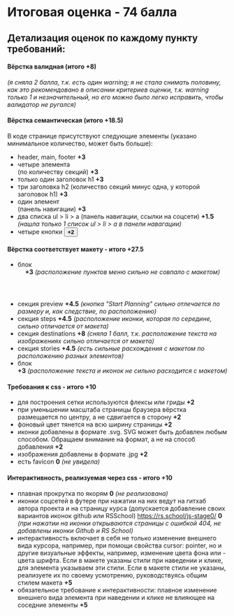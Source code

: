 # Итоговая оценка -  74 балла


## Детализация оценок по каждому пункту требований:

#### Вёрстка валидная (итого +8)

*(я сняла 2 балла, т.к. есть один warning; я не стала снимать половину, как это рекомендовано в описании критериев оценки, т.к. warning только 1 и незначительный, но его можно было легко исправить, чтобы валидатор не ругался)*

#### Вёрстка семантическая (итого +18.5)

В коде странице присутствуют следующие элементы (указано минимальное количество, может быть больше):

- header, main, footer  **+3** 
- четыре элемента <section> (по количеству секций) **+3**
- только один заголовок h1 **+3**
- три заголовка h2 (количество секций минус одна, у которой заголовок h1) **+3**
- один элемент <nav> (панель навигации) **+3**
- два списка ul > li > a (панель навигации, ссылки на соцсети) **+1.5** *(нашла только 1 список ul > li > a в панели навагации)*
- четыре кнопки <button> **+2**

#### Вёрстка соответствует макету - итого +27.5
- блок <header> **+3**  *(расположение пунктов меню сильно не совпало с макетом)*
- секция preview **+4.5** *(кнопка "Start Planning" сильно отлечается по размеру и, как следствие, по расположению)*
- секция steps **+4.5** *(расположение иконки, которая по середине, сильно отличается от макета)*
- секция destinations **+8** *(сняла 1 балл, т.к. расположение текста на изображениях сильно отличается от макета)*
- секция stories **+4.5** *(есть сильные расхождения с макетом по расположению разных элементов)*
- блок <footer> **+3** *(расположение текста и иконок не сильно расходится с макетом)*

#### Требования к css - итого +10
- для построения сетки используются флексы или гриды **+2**
- при уменьшении масштаба страницы браузера вёрстка размещается по центру, а не сдвигается в сторону **+2**
- фоновый цвет тянется на всю ширину страницы **+2**
- иконки добавлены в формате .svg. SVG может быть добавлен любым способом. Обращаем внимание на формат, а не на способ добавления **+2**
- изображения добавлены в формате .jpg **+2**
- есть favicon **0** *(не увидела)*

#### Интерактивность, реализуемая через css - итого +10
- плавная прокрутка по якорям **0** *(не реализована)*
- иконки соцсетей в футере при нажатии на них ведут на гитхаб автора проекта и на страницу курса (допускается добавление своих вариантов иконок github или RSSchool) https://rs.school/js-stage0/ **0** *(при нажатии на иконки открываются страницы с ошибкой 404, не добавлены иконки Github и RS School)*
- интерактивность включает в себя не только изменение внешнего вида курсора, например, при помощи свойства cursor: pointer, но и другие визуальные эффекты, например, изменение цвета фона или - цвета шрифта. Если в макете указаны стили при наведении и клике, для элемента указываем эти стили. Если в макете стили не указаны, реализуете их по своему усмотрению, руководствуясь общим стилем макета **+5**
- обязательное требование к интерактивности: плавное изменение внешнего вида элемента при наведении и клике не влияющее на соседние элементы **+5**
